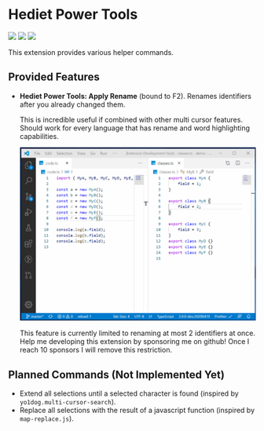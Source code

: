 # Hediet Power Tools

[![](https://img.shields.io/static/v1?style=social&label=Sponsor&message=%E2%9D%A4&logo=GitHub&color&link=%3Curl%3E)](https://github.com/sponsors/hediet)
[![](https://img.shields.io/static/v1?style=social&label=Donate&message=%E2%9D%A4&logo=Paypal&color&link=%3Curl%3E)](https://www.paypal.com/cgi-bin/webscr?cmd=_s-xclick&hosted_button_id=ZP5F38L4C88UY&source=url)
[![](https://img.shields.io/twitter/follow/hediet_dev.svg?style=social)](https://twitter.com/intent/follow?screen_name=hediet_dev)

This extension provides various helper commands.

## Provided Features

-   **Hediet Power Tools: Apply Rename** (bound to F2). Renames identifiers after you already changed them.

    This is incredible useful if combined with other multi cursor features. Should work for every language that has rename and word highlighting capabilities.

    ![](./docs/demo-apply-rename.gif)

    This feature is currently limited to renaming at most 2 identifiers at once.
    Help me developing this extension by sponsoring me on github!
    Once I reach 10 sponsors I will remove this restriction.

## Planned Commands (Not Implemented Yet)

-   Extend all selections until a selected character is found (inspired by `yo1dog.multi-cursor-search`).
-   Replace all selections with the result of a javascript function (inspired by `map-replace.js`).
